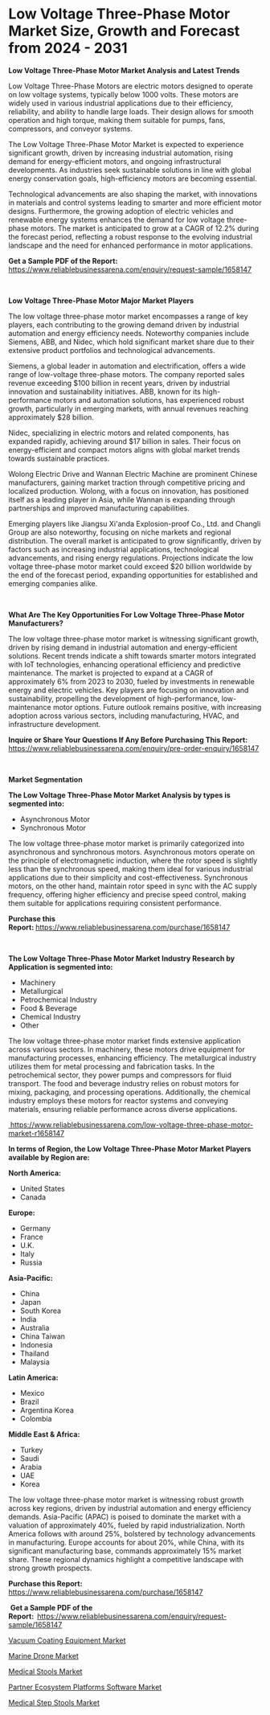 <p><h1>Low Voltage Three-Phase Motor Market Size, Growth and Forecast from 2024 - 2031</h1></p><p><strong>Low Voltage Three-Phase Motor Market Analysis and Latest Trends</strong></p>
<p><p>Low Voltage Three-Phase Motors are electric motors designed to operate on low voltage systems, typically below 1000 volts. These motors are widely used in various industrial applications due to their efficiency, reliability, and ability to handle large loads. Their design allows for smooth operation and high torque, making them suitable for pumps, fans, compressors, and conveyor systems. </p><p>The Low Voltage Three-Phase Motor Market is expected to experience significant growth, driven by increasing industrial automation, rising demand for energy-efficient motors, and ongoing infrastructural developments. As industries seek sustainable solutions in line with global energy conservation goals, high-efficiency motors are becoming essential. </p><p>Technological advancements are also shaping the market, with innovations in materials and control systems leading to smarter and more efficient motor designs. Furthermore, the growing adoption of electric vehicles and renewable energy systems enhances the demand for low voltage three-phase motors. The market is anticipated to grow at a CAGR of 12.2% during the forecast period, reflecting a robust response to the evolving industrial landscape and the need for enhanced performance in motor applications.</p></p>
<p><strong>Get a Sample PDF of the Report:&nbsp;</strong> <a href="https://www.reliablebusinessarena.com/enquiry/request-sample/1658147?utm_campaign=1197&utm_medium=2&utm_source=Github&utm_content=ia&utm_term=18112024&utm_id=low-voltage-three-phase-motor">https://www.reliablebusinessarena.com/enquiry/request-sample/1658147</a></p>
<p>&nbsp;</p>
<p><strong>Low Voltage Three-Phase Motor Major Market Players</strong></p>
<p><p>The low voltage three-phase motor market encompasses a range of key players, each contributing to the growing demand driven by industrial automation and energy efficiency needs. Noteworthy companies include Siemens, ABB, and Nidec, which hold significant market share due to their extensive product portfolios and technological advancements.</p><p>Siemens, a global leader in automation and electrification, offers a wide range of low-voltage three-phase motors. The company reported sales revenue exceeding $100 billion in recent years, driven by industrial innovation and sustainability initiatives. ABB, known for its high-performance motors and automation solutions, has experienced robust growth, particularly in emerging markets, with annual revenues reaching approximately $28 billion. </p><p>Nidec, specializing in electric motors and related components, has expanded rapidly, achieving around $17 billion in sales. Their focus on energy-efficient and compact motors aligns with global market trends towards sustainable practices.</p><p>Wolong Electric Drive and Wannan Electric Machine are prominent Chinese manufacturers, gaining market traction through competitive pricing and localized production. Wolong, with a focus on innovation, has positioned itself as a leading player in Asia, while Wannan is expanding through partnerships and improved manufacturing capabilities.</p><p>Emerging players like Jiangsu Xi'anda Explosion-proof Co., Ltd. and Changli Group are also noteworthy, focusing on niche markets and regional distribution. The overall market is anticipated to grow significantly, driven by factors such as increasing industrial applications, technological advancements, and rising energy regulations. Projections indicate the low voltage three-phase motor market could exceed $20 billion worldwide by the end of the forecast period, expanding opportunities for established and emerging companies alike.</p></p>
<p>&nbsp;</p>
<p><strong>What Are The Key Opportunities For Low Voltage Three-Phase Motor Manufacturers?</strong></p>
<p><p>The low voltage three-phase motor market is witnessing significant growth, driven by rising demand in industrial automation and energy-efficient solutions. Recent trends indicate a shift towards smarter motors integrated with IoT technologies, enhancing operational efficiency and predictive maintenance. The market is projected to expand at a CAGR of approximately 6% from 2023 to 2030, fueled by investments in renewable energy and electric vehicles. Key players are focusing on innovation and sustainability, propelling the development of high-performance, low-maintenance motor options. Future outlook remains positive, with increasing adoption across various sectors, including manufacturing, HVAC, and infrastructure development.</p></p>
<p><strong>Inquire or Share Your Questions If Any Before Purchasing This Report:</strong> <a href="https://www.reliablebusinessarena.com/enquiry/pre-order-enquiry/1658147?utm_campaign=1197&utm_medium=2&utm_source=Github&utm_content=ia&utm_term=18112024&utm_id=low-voltage-three-phase-motor">https://www.reliablebusinessarena.com/enquiry/pre-order-enquiry/1658147</a></p>
<p>&nbsp;</p>
<p><strong>Market Segmentation</strong></p>
<p><strong>The Low Voltage Three-Phase Motor Market Analysis by types is segmented into:</strong></p>
<p><ul><li>Asynchronous Motor</li><li>Synchronous Motor</li></ul></p>
<p><p>The low voltage three-phase motor market is primarily categorized into asynchronous and synchronous motors. Asynchronous motors operate on the principle of electromagnetic induction, where the rotor speed is slightly less than the synchronous speed, making them ideal for various industrial applications due to their simplicity and cost-effectiveness. Synchronous motors, on the other hand, maintain rotor speed in sync with the AC supply frequency, offering higher efficiency and precise speed control, making them suitable for applications requiring consistent performance.</p></p>
<p><strong>Purchase this Report:&nbsp;</strong><a href="https://www.reliablebusinessarena.com/purchase/1658147?utm_campaign=1197&utm_medium=2&utm_source=Github&utm_content=ia&utm_term=18112024&utm_id=low-voltage-three-phase-motor">https://www.reliablebusinessarena.com/purchase/1658147</a></p>
<p>&nbsp;</p>
<p><strong>The Low Voltage Three-Phase Motor Market Industry Research by Application is segmented into:</strong></p>
<p><ul><li>Machinery</li><li>Metallurgical</li><li>Petrochemical Industry</li><li>Food & Beverage</li><li>Chemical Industry</li><li>Other</li></ul></p>
<p><p>The low voltage three-phase motor market finds extensive application across various sectors. In machinery, these motors drive equipment for manufacturing processes, enhancing efficiency. The metallurgical industry utilizes them for metal processing and fabrication tasks. In the petrochemical sector, they power pumps and compressors for fluid transport. The food and beverage industry relies on robust motors for mixing, packaging, and processing operations. Additionally, the chemical industry employs these motors for reactor systems and conveying materials, ensuring reliable performance across diverse applications.</p></p>
<p><a href="https://www.reliablebusinessarena.com/low-voltage-three-phase-motor-market-r1658147?utm_campaign=1197&utm_medium=2&utm_source=Github&utm_content=ia&utm_term=18112024&utm_id=low-voltage-three-phase-motor">&nbsp;https://www.reliablebusinessarena.com/low-voltage-three-phase-motor-market-r1658147</a></p>
<p><strong>In terms of Region, the Low Voltage Three-Phase Motor Market Players available by Region are:</strong></p>
<p>
    <p> <strong> North America: </strong>
        <ul>
            <li>United States</li>
            <li>Canada</li>
        </ul>
        </p> 
    <p> <strong> Europe: </strong>
        <ul>
            <li>Germany</li>
            <li>France</li>
            <li>U.K.</li>
            <li>Italy</li>
            <li>Russia</li>
        </ul>
        </p> 
    <p> <strong> Asia-Pacific: </strong>
        <ul>
            <li>China</li>
            <li>Japan</li>
            <li>South Korea</li>
            <li>India</li>
            <li>Australia</li>
            <li>China Taiwan</li>
            <li>Indonesia</li>
            <li>Thailand</li>
            <li>Malaysia</li>
        </ul>
        </p> 
    <p> <strong> Latin America: </strong>
        <ul>
            <li>Mexico</li>
            <li>Brazil</li>
            <li>Argentina Korea</li>
            <li>Colombia</li>
        </ul>
        </p> 
    <p> <strong> Middle East & Africa: </strong>
        <ul>
            <li>Turkey</li>
            <li>Saudi</li>
            <li>Arabia</li>
            <li>UAE</li>
            <li>Korea</li>
        </ul>
    </p>
    </p>
<p><p>The low voltage three-phase motor market is witnessing robust growth across key regions, driven by industrial automation and energy efficiency demands. Asia-Pacific (APAC) is poised to dominate the market with a valuation of approximately 40%, fueled by rapid industrialization. North America follows with around 25%, bolstered by technology advancements in manufacturing. Europe accounts for about 20%, while China, with its significant manufacturing base, commands approximately 15% market share. These regional dynamics highlight a competitive landscape with strong growth prospects.</p></p>
<p><strong>Purchase this Report: </strong><a href="https://www.reliablebusinessarena.com/purchase/1658147?utm_campaign=1197&utm_medium=2&utm_source=Github&utm_content=ia&utm_term=18112024&utm_id=low-voltage-three-phase-motor">https://www.reliablebusinessarena.com/purchase/1658147</a></p>
<p>&nbsp;<strong>Get a Sample PDF of the Report:&nbsp;&nbsp;</strong><a href="https://www.reliablebusinessarena.com/enquiry/request-sample/1658147?utm_campaign=1197&utm_medium=2&utm_source=Github&utm_content=ia&utm_term=18112024&utm_id=low-voltage-three-phase-motor">https://www.reliablebusinessarena.com/enquiry/request-sample/1658147</a></p>
<p><strong></strong></p>
<p><p><a href="https://www.linkedin.com/pulse/strategic-forecast-vacuum-coating-equipment-market-growth-xrxje?utm_campaign=1197&utm_medium=2&utm_source=Github&utm_content=ia&utm_term=18112024&utm_id=low-voltage-three-phase-motor">Vacuum Coating Equipment Market</a></p><p><a href="https://www.linkedin.com/pulse/marine-drone-market-size-status-forecast-2024-2031-in-sights-market-qh3ve?utm_campaign=1197&utm_medium=2&utm_source=Github&utm_content=ia&utm_term=18112024&utm_id=low-voltage-three-phase-motor">Marine Drone Market</a></p><p><a href="https://issuu.com/reportprime-2/docs/medical-stools-market-size-2030.ppt_2979b860ab4db8?utm_campaign=1197&utm_medium=2&utm_source=Github&utm_content=ia&utm_term=18112024&utm_id=low-voltage-three-phase-motor">Medical Stools Market</a></p><p><a href="https://github.com/prosalinda88/Market-Research-Report-List-6/blob/main/partner-ecosystem-platforms-software-market.md?utm_campaign=1197&utm_medium=2&utm_source=Github&utm_content=ia&utm_term=18112024&utm_id=low-voltage-three-phase-motor">Partner Ecosystem Platforms Software Market</a></p><p><a href="https://issuu.com/reportprime-2/docs/medical-step-stools-market-size-203_7ed4fa13926b72?utm_campaign=1197&utm_medium=2&utm_source=Github&utm_content=ia&utm_term=18112024&utm_id=low-voltage-three-phase-motor">Medical Step Stools Market</a></p></p>